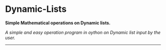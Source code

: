# Dynamic-Lists

**Simple Mathematical operations on Dynamic lists.**

*A simple and easy operation program in oython on Dynamic list input by the user.*

----------------------
